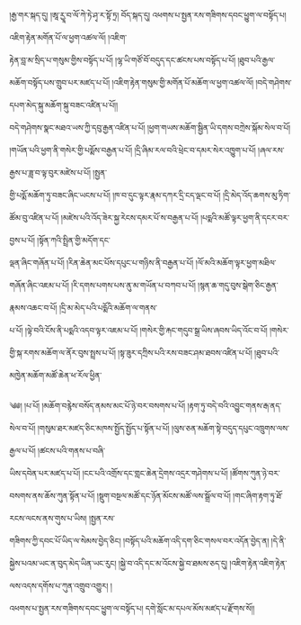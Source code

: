﻿  
།རྒྱ་གར་སྐད་དུ། །ཨཱ་རྱཱ་བ་ལོ་ཀེ་ཏེ་ཤྭ་ར་སྟོ་ཏྲ། བོད་སྐད་དུ། འཕགས་པ་སྤྱན་རས་གཟིགས་དབང་ཕྱུག་ལ་བསྟོད་པ། འཇིག་རྟེན་མགོན་པོ་ལ་ཕྱག་འཚལ་ལོ། །འཇིག་  
རྟེན་བླ་མ་སྲིད་པ་གསུམ་གྱིས་བསྟོད་པ་པོ། །ལྷ་ཡི་གཙོ་བོ་བདུད་དང་ཚངས་པས་བསྟོད་པ་པོ། །ཐུབ་པའི་རྒྱལ་མཆོག་བསྟོད་པས་གྲུབ་པར་མཛད་པ་པོ། །འཇིག་རྟེན་གསུམ་གྱི་མགོན་པོ་མཆོག་ལ་ཕྱག་འཚལ་ལོ། །བདེ་གཤེགས་དཔག་མེད་སྐུ་མཆོག་སྐུ་བཟང་འཛིན་པ་པོ།།  
བདེ་གཤེགས་སྣང་མཐའ་ཡས་ཀྱི་དབུ་རྒྱན་འཛིན་པ་པོ། །ཕྱག་གཡས་མཆོག་སྦྱིན་ཡི་དགས་བཀྲེས་སྐོམ་སེལ་བ་པོ། །གཡོན་པའི་ཕྱག་ནི་གསེར་གྱི་པདྨོས་བརྒྱན་པ་པོ། །དྲི་ཞིམ་རལ་བའི་ཕྲེང་བ་དམར་སེར་འཁྱུག་པ་པོ། །ཞལ་རས་རྒྱས་པ་ཟླ་བ་ལྟ་བུར་མཛེས་པ་པོ། །སྤྱན་  
གྱི་པདྨོ་མཆོག་ཏུ་བཟང་ཞིང་ཡངས་པ་པོ། །ཁ་བ་དུང་ལྟར་རྣམ་དཀར་དྲི་ངད་ལྡང་བ་པོ། །དྲི་མེད་འོད་ཆགས་མུ་ཏིག་ཚོམ་བུ་འཛིན་པ་པོ། །མཛེས་པའི་འོད་ཟེར་སྐྱ་རེངས་དམར་པོ་ས་བརྒྱན་པ་པོ། །པདྨའི་མཚོ་ལྟར་ཕྱག་ནི་དངར་བར་བྱས་པ་པོ། །སྟོན་ཀའི་སྤྲིན་གྱི་མདོག་དང་  
ལྡན་ཞིང་གཞོན་པ་པོ། །རིན་ཆེན་མང་པོས་དཔུང་པ་གཉིས་ནི་བརྒྱན་པ་པོ། །ལོ་མའི་མཆོག་ལྟར་ཕྱག་མཐིལ་གཞོན་ཞིང་འཇམ་པ་པོ། །རི་དགས་པགས་པས་ནུ་མ་གཡོན་པ་བཀབ་པ་པོ། །སྙན་ཆ་གདུ་བུས་སྒེག་ཅིང་རྒྱན་རྣམས་འཆང་བ་པོ། །དྲི་མ་མེད་པའི་པདྨོའི་མཆོག་ལ་གནས་  
པ་པོ། །ལྟེ་བའི་ངོས་ནི་པདྨའི་འདབ་ལྟར་འཇམ་པ་པོ། །གསེར་གྱི་རྐང་གདུབ་སྒྲ་ཡིས་ཞབས་ཡིད་འོང་བ་པོ། །གསེར་གྱི་སྐ་རགས་མཆོག་ལ་ནོར་བུས་སྤྲས་པ་པོ། །སྟ་ཟུར་དཀྲིས་པའི་རས་བཟང་ཤམ་ཐབས་འཛིན་པ་པོ། །ཐུབ་པའི་མཁྱེན་མཆོག་མཚོ་ཆེན་ཕ་རོལ་ཕྱིན་  
  
༄༅། །པ་པོ། །མཆོག་བརྙེས་བསོད་ནམས་མང་པོ་ཉེ་བར་བསགས་པ་པོ། །རྟག་ཏུ་བདེ་བའི་འབྱུང་གནས་རྒ་ནད་སེལ་བ་པོ། །གསུམ་ཐར་མཛད་ཅིང་མཁས་སྤྱོད་སྤྱོད་པ་སྟོན་པ་པོ། །ལུས་ཅན་མཆོག་སྟེ་བདུད་དཔུང་འཁྲུགས་ལས་རྒྱལ་པ་པོ། །ཚངས་པའི་གནས་པ་བཞི་  
ཡིས་དབེན་པར་མཛད་པ་པོ། །ངང་པའི་འགྲོས་དང་གླང་ཆེན་དྲེགས་འདྲར་གཤེགས་པ་པོ། །ཚོགས་ཀུན་ཉེ་བར་བསགས་ནས་ཆོས་ཀུན་སྟོན་པ་པོ། །སྡུག་བསྔལ་མཚོ་དང་ཉོན་མོངས་མཚོ་ལས་སྒྲོལ་བ་པོ། །གང་ཞིག་རྟག་ཏུ་ཐོ་རངས་ལངས་ནས་གུས་པ་ཡིས། །སྤྱན་རས་  
གཟིགས་ཀྱི་དབང་པོ་ཡིད་ལ་སེམས་བྱེད་ཅིང། །བསྟོད་པའི་མཆོག་འདི་དག་ཅིང་གསལ་བར་འདོན་བྱེད་ན། །དེ་ནི་སྐྱེས་པའམ་ཡང་ན་བུད་མེད་ཡིན་ཡང་རུང། །སྐྱེ་བ་འདི་དང་མ་འོངས་སྐྱེ་བ་ཐམས་ཅད་དུ། །འཇིག་རྟེན་འཇིག་རྟེན་ལས་འདས་དགོས་པ་ཀུན་འགྲུབ་འགྱུར། །  
འཕགས་པ་སྤྱན་རས་གཟིགས་དབང་ཕྱུག་ལ་བསྟོད་པ། དགེ་སློང་མ་དཔལ་མོས་མཛད་པ་རྫོགས་སོ།།  
  
  
